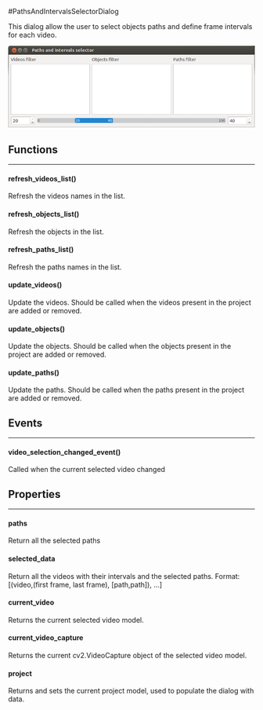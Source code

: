 #PathsAndIntervalsSelectorDialog

This dialog allow the user to select objects paths and define frame intervals for each video.

![Paths and Intervals selector dialog](paths_and_intervals_selector.png "Screen")

## Functions
***************************

#### refresh_videos_list()

Refresh the videos names in the list.

#### refresh_objects_list()

Refresh the objects in the list.

#### refresh_paths_list()

Refresh the paths names in the list.

#### update_videos()

Update the videos. Should be called when the videos present in the project are added or removed.

#### update_objects()

Update the objects. Should be called when the objects present in the project are added or removed.

#### update_paths()

Update the paths. Should be called when the paths present in the project are added or removed.

## Events
***************************

#### video_selection_changed_event()

Called when the current selected video changed


## Properties
***************************

#### paths

Return all the selected paths

#### selected_data

Return all the videos with their intervals and the selected paths. Format: [(video,(first frame, last frame), [path,path]), ...]

#### current_video

Returns the current selected video model.

#### current_video_capture

Returns the current cv2.VideoCapture object of the selected video model.


#### project

Returns and sets the current project model, used to populate the dialog with data.

